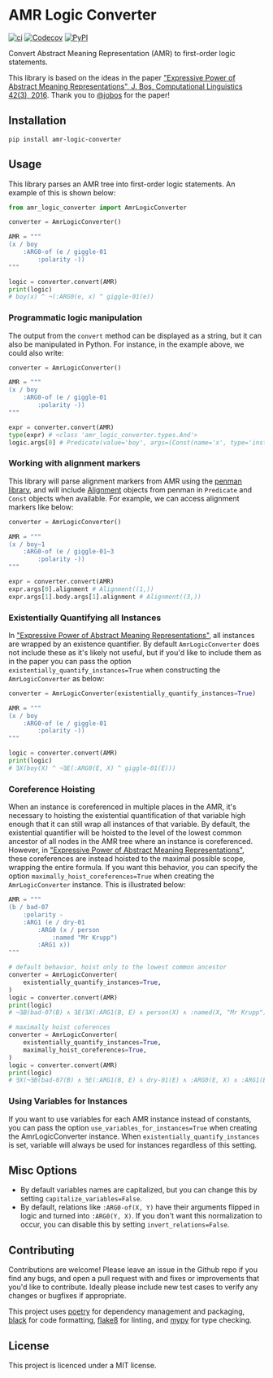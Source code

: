 # AMR Logic Converter

[![ci](https://img.shields.io/github/workflow/status/chanind/amr-logic-converter/CI/main)](https://github.com/chanind/amr-logic-converter)
[![Codecov](https://img.shields.io/codecov/c/github/chanind/amr-logic-converter/main)](https://codecov.io/gh/chanind/amr-logic-converter)
[![PyPI](https://img.shields.io/pypi/v/amr-logic-converter?color=blue)](https://pypi.org/project/amr-logic-converter/)

Convert Abstract Meaning Representation (AMR) to first-order logic statements.

This library is based on the ideas in the paper ["Expressive Power of Abstract Meaning Representations", J. Bos, Computational Linguistics 42(3), 2016](http://www.mitpressjournals.org/doi/pdf/10.1162/COLI_a_00257). Thank you to [@jobos](https://github.com/jobos) for the paper!

## Installation

```
pip install amr-logic-converter
```

## Usage

This library parses an AMR tree into first-order logic statements. An example of this is shown below:

```python
from amr_logic_converter import AmrLogicConverter

converter = AmrLogicConverter()

AMR = """
(x / boy
    :ARG0-of (e / giggle-01
        :polarity -))
"""

logic = converter.convert(AMR)
print(logic)
# boy(x) ^ ¬(:ARG0(e, x) ^ giggle-01(e))
```

### Programmatic logic manipulation

The output from the `convert` method can be displayed as a string, but it can also be manipulated in Python. For instance, in the example above, we could also write:

```python
converter = AmrLogicConverter()

AMR = """
(x / boy
    :ARG0-of (e / giggle-01
        :polarity -))
"""

expr = converter.convert(AMR)
type(expr) # <class 'amr_logic_converter.types.And'>
logic.args[0] # Predicate(value='boy', args=(Const(name='x', type='instance'),), alignment=None)
```

### Working with alignment markers

This library will parse alignment markers from AMR using the [penman library](https://penman.readthedocs.io/en/latest/), and will include [Alignment](https://penman.readthedocs.io/en/latest/api/penman.surface.html#penman.surface.Alignment) objects from penman in `Predicate` and `Const` objects when available. For example, we can access alignment markers like below:

```python
converter = AmrLogicConverter()

AMR = """
(x / boy~1
    :ARG0-of (e / giggle-01~3
        :polarity -))
"""

expr = converter.convert(AMR)
expr.args[0].alignment # Alignment((1,))
expr.args[1].body.args[1].alignment # Alignment((3,))
```

### Existentially Quantifying all Instances

In ["Expressive Power of Abstract Meaning Representations"](http://www.mitpressjournals.org/doi/pdf/10.1162/COLI_a_00257), all instances are wrapped by an existence quantifier. By default `AmrLogicConverter` does not include these as it's likely not useful, but if you'd like to include them as in the paper you can pass the option `existentially_quantify_instances=True` when constructing the `AmrLogicConverter` as below:

```python
converter = AmrLogicConverter(existentially_quantify_instances=True)

AMR = """
(x / boy
    :ARG0-of (e / giggle-01
        :polarity -))
"""

logic = converter.convert(AMR)
print(logic)
# ∃X(boy(X) ^ ¬∃E(:ARG0(E, X) ^ giggle-01(E)))
```

### Coreference Hoisting

When an instance is coreferenced in multiple places in the AMR, it's necessary to hoisting the existential quantification of that variable high enough that it can still wrap all instances of that variable. By default, the existential quantifier will be hoisted to the level of the lowest common ancestor of all nodes in the AMR tree where an instance is coreferenced. However, in ["Expressive Power of Abstract Meaning Representations"](http://www.mitpressjournals.org/doi/pdf/10.1162/COLI_a_00257), these coreferences are instead hoisted to the maximal possible scope, wrapping the entire formula. If you want this behavior, you can specify the option `maximally_hoist_coreferences=True` when creating the `AmrLogicConverter` instance. This is illustrated below:

```python
AMR = """
(b / bad-07
    :polarity -
    :ARG1 (e / dry-01
        :ARG0 (x / person
            :named "Mr Krupp")
        :ARG1 x))
"""

# default behavior, hoist only to the lowest common ancestor
converter = AmrLogicConverter(
    existentially_quantify_instances=True,
)
logic = converter.convert(AMR)
print(logic)
# ¬∃B(bad-07(B) ∧ ∃E(∃X(:ARG1(B, E) ∧ person(X) ∧ :named(X, "Mr Krupp") ∧ dry-01(E) ∧ :ARG0(E, X) ∧ :ARG1(E, X))))

# maximally hoist coferences
converter = AmrLogicConverter(
    existentially_quantify_instances=True,
    maximally_hoist_coreferences=True,
)
logic = converter.convert(AMR)
print(logic)
# ∃X(¬∃B(bad-07(B) ∧ ∃E(:ARG1(B, E) ∧ dry-01(E) ∧ :ARG0(E, X) ∧ :ARG1(E, X))) ∧ person(X) ∧ :named(X, "Mr Krupp"))
```

### Using Variables for Instances

If you want to use variables for each AMR instance instead of constants, you can pass the option `use_variables_for_instances=True` when creating the AmrLogicConverter instance. When `existentially_quantify_instances` is set, variable will always be used for instances regardless of this setting.

## Misc Options

- By default variables names are capitalized, but you can change this by setting `capitalize_variables=False`.
- By default, relations like `:ARG0-of(X, Y)` have their arguments flipped in logic and turned into `:ARG0(Y, X)`. If you don't want this normalization to occur, you can disable this by setting `invert_relations=False`.

## Contributing

Contributions are welcome! Please leave an issue in the Github repo if you find any bugs, and open a pull request with and fixes or improvements that you'd like to contribute. Ideally please include new test cases to verify any changes or bugfixes if appropriate.

This project uses [poetry](https://python-poetry.org/) for dependency management and packaging, [black](https://black.readthedocs.io/en/stable/) for code formatting, [flake8](https://flake8.pycqa.org/en/latest/) for linting, and [mypy](https://mypy.readthedocs.io/en/stable/) for type checking.

## License

This project is licenced under a MIT license.
